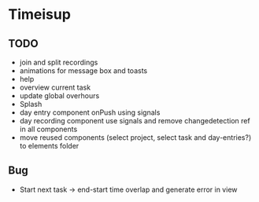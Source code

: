# Timeisup

## TODO

* join and split recordings
* animations for message box and toasts
* help
* overview current task
* update global overhours
* Splash
* day entry component onPush using signals
* day recording component use signals and remove changedetection ref in all components
* move reused components (select project, select task and day-entries?) to elements folder

## Bug

* Start next task -> end-start time overlap and generate error in view

